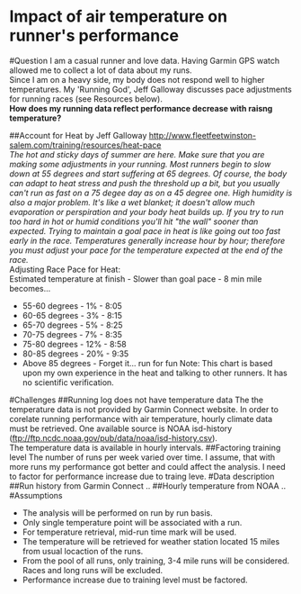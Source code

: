 Impact of air temperature on runner's performance
=================================================

#Question
I am a casual runner and love data.  Having Garmin GPS watch allowed me to collect a lot of data about my runs.  
Since I am on a heavy side, my body does not respond well to higher temperatures. 
My 'Running God', Jeff Galloway discusses pace adjustments for running races (see Resources below).  
**How does my running data reflect performance decrease with raisng temperature?**

##Account for Heat by Jeff Galloway
http://www.fleetfeetwinston-salem.com/training/resources/heat-pace  
_The hot and sticky days of summer are here. Make sure that you are making some adjustments in your running. Most runners begin to slow down at 55 degrees and start suffering at 65 degrees. Of course, the body can adapt to heat stress and push the threshold up a bit, but you usually can't run as fast on a 75 degee day as on a 45 degree one. High humidity is also a major problem. It's like a wet blanket; it doesn't allow much evaporation or perspiration and your body heat builds up.
If you try to run too hard in hot or humid conditions you'll hit "the wall" sooner than expected. Trying to maintain a goal pace in heat is like going out too fast early in the race. Temperatures generally increase hour by hour; therefore you must adjust your pace for the temperature expected at the end of the race._  
Adjusting Race Pace for Heat:  
Estimated temperature at finish - Slower than goal pace - 8 min mile becomes... 
* 55-60 degrees - 1% - 8:05
* 60-65 degrees - 3% - 8:15
* 65-70 degrees - 5% - 8:25
* 70-75 degrees - 7% - 8:35
* 75-80 degrees - 12% - 8:58
* 80-85 degrees - 20% - 9:35
* Above 85 degrees - Forget it... run for fun
Note: This chart is based upon my own experience in the heat and talking to other runners. It has no scientific verification.

#Challenges
##Running log does not have temperature data
The the temperature data is not provided by Garmin Connect website.  In order to corelate running performance with air temperature, hourly climate data must be retrieved.  One available source is NOAA isd-history (ftp://ftp.ncdc.noaa.gov/pub/data/noaa/isd-history.csv).  
The temperature data is available in hourly intervals.
##Factoring training level
The number of runs per week varied over time.  I assume, that with more runs my performance got better and could affect the analysis.  I need to factor for performance increase due to traing leve.
#Data description
##Run history from Garmin Connect
..
##Hourly temperature from NOAA
..
#Assumptions
* The analysis will be performed on run by run basis.
* Only single temperature point will be associated with a run.
* For temperature retrieval, mid-run time mark will be used.
* The temperature will be retrieved for weather station located 15 miles from usual locaction of the runs.
* From the pool of all runs, only training, 3-4 mile runs will be considered.  Races and long runs will be excluded.
* Performance increase due to training level must be factored.


